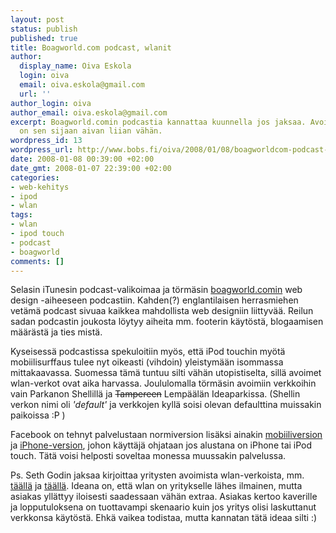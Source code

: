 ```yaml
---
layout: post
status: publish
published: true
title: Boagworld.com podcast, wlanit
author:
  display_name: Oiva Eskola
  login: oiva
  email: oiva.eskola@gmail.com
  url: ''
author_login: oiva
author_email: oiva.eskola@gmail.com
excerpt: Boagworld.comin podcastia kannattaa kuunnella jos jaksaa. Avoimia WLAN-verkkoja
  on sen sijaan aivan liian vähän.
wordpress_id: 13
wordpress_url: http://www.bobs.fi/oiva/2008/01/08/boagworldcom-podcast-wlanit/
date: 2008-01-08 00:39:00 +02:00
date_gmt: 2008-01-07 22:39:00 +02:00
categories:
- web-kehitys
- ipod
- wlan
tags:
- wlan
- ipod touch
- podcast
- boagworld
comments: []
---
```

<p>Selasin iTunesin podcast-valikoimaa ja törmäsin <a href="http://www.boagworld.com/podcast/index.html">boagworld.comin</a> web design -aiheeseen podcastiin. Kahden(?) englantilaisen herrasmiehen vetämä podcast sivuaa kaikkea mahdollista web designiin liittyvää. Reilun sadan podcastin joukosta löytyy aiheita mm. footerin käytöstä, blogaamisen määrästä ja ties mistä.</p>
<p>Kyseisessä podcastissa spekuloitiin myös, että iPod touchin myötä mobiilisurffaus tulee nyt oikeasti (vihdoin) yleistymään isommassa mittakaavassa. Suomessa tämä tuntuu silti vähän utopistiselta, sillä avoimet wlan-verkot ovat aika harvassa. Joululomalla törmäsin avoimiin verkkoihin vain Parkanon Shellillä ja <strike>Tampereen</strike> Lempäälän Ideaparkissa. (Shellin verkon nimi oli <em>'default'</em> ja verkkojen kyllä soisi olevan defaulttina muissakin paikoissa :P )</p>
<p>Facebook on tehnyt palvelustaan normiversion lisäksi ainakin <a href="http://m.facebook.com">mobiiliversion</a> ja <a href="http://iphone.facebook.com/">iPhone-version</a>, johon käyttäjä ohjataan jos alustana on iPhone tai iPod touch. Tätä voisi helposti soveltaa monessa muussakin palvelussa.</p>
<p>Ps. Seth Godin jaksaa kirjoittaa yritysten avoimista wlan-verkoista, mm. <a href="http://sethgodin.typepad.com/seths_blog/2007/12/nickel-and-dimi.html">täällä</a> ja <a href="http://sethgodin.typepad.com/seths_blog/2005/03/my_wifi_rant.html">täällä</a>. Ideana on, että wlan on yritykselle lähes ilmainen, mutta asiakas yllättyy iloisesti saadessaan vähän extraa. Asiakas kertoo kaverille ja lopputuloksena on tuottavampi skenaario kuin jos yritys olisi laskuttanut verkkonsa käytöstä. Ehkä vaikea todistaa, mutta kannatan tätä ideaa silti :)</p>
